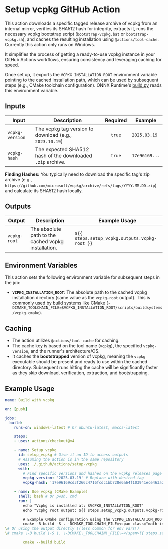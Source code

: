 # Setup vcpkg GitHub Action

This action downloads a specific tagged release archive of vcpkg from an internal mirror, verifies its SHA512 hash for integrity, extracts it, runs the necessary vcpkg bootstrap script (`bootstrap-vcpkg.bat` or `bootstrap-vcpkg.sh`), and caches the resulting installation using `@actions/tool-cache`. Currently this action only runs on Windows.

It simplifies the process of getting a ready-to-use vcpkg instance in your GitHub Actions workflows, ensuring consistency and leveraging caching for speed.

Once set up, it exports the `VCPKG_INSTALLATION_ROOT` environment variable pointing to the cached installation path, which can be used by subsequent steps (e.g., CMake toolchain configuration). ONNX Runtime's [build.py](https://github.com/microsoft/onnxruntime/blob/main/tools/ci_build/build.py) reads this environment variable.

## Inputs

| Input           | Description                                                | Required | Example        |
| --------------- | ---------------------------------------------------------- | :------: | -------------- |
| `vcpkg-version` | The vcpkg tag version to download (e.g., `2023.10.19`)     |  `true`  | `2025.03.19`   |
| `vcpkg-hash`    | The expected SHA512 hash of the downloaded `.zip` archive. |  `true`  | `17e96169...` |

**Finding Hashes:** You typically need to download the specific tag's zip archive (e.g., `https://github.com/microsoft/vcpkg/archive/refs/tags/YYYY.MM.DD.zip`) and calculate its SHA512 hash locally.

## Outputs

| Output       | Description                                          | Example Usage                              |
| ------------ | ---------------------------------------------------- | ------------------------------------------ |
| `vcpkg-root` | The absolute path to the cached vcpkg installation. | `${{ steps.setup_vcpkg.outputs.vcpkg-root }}` |

## Environment Variables

This action sets the following environment variable for subsequent steps in the job:

* **`VCPKG_INSTALLATION_ROOT`**: The absolute path to the cached vcpkg installation directory (same value as the `vcpkg-root` output). This is commonly used by build systems like CMake (`-DCMAKE_TOOLCHAIN_FILE=$VCPKG_INSTALLATION_ROOT/scripts/buildsystems/vcpkg.cmake`).

## Caching

* The action utilizes `@actions/tool-cache` for caching.
* The cache key is based on the tool name (`vcpkg`), the specified `vcpkg-version`, and the runner's architecture/OS.
* It caches the **bootstrapped** version of vcpkg, meaning the `vcpkg` executable should be present and ready to use within the cached directory. Subsequent runs hitting the cache will be significantly faster as they skip download, verification, extraction, and bootstrapping.

## Example Usage

```yaml
name: Build with vcpkg

on: [push]

jobs:
  build:
    runs-on: windows-latest # Or ubuntu-latest, macos-latest

    steps:
    - uses: actions/checkout@v4

    - name: Setup vcpkg
      id: setup_vcpkg # Give it an ID to access outputs
      # Assuming the action is in the same repository
      uses: ./.github/actions/setup-vcpkg
      with:
        # Find specific versions and hashes on the vcpkg releases page or repo
        vcpkg-version: '2025.03.19' # Replace with desired tag
        vcpkg-hash: '17e96169cd3f266c4716fcdc1bb728e6a64f103941ece463a2834d50694eba4fb48f30135503fd466402afa139abc847ef630733c442595d1c34979f261b0114' # Replace with the correct SHA512 hash for the version

    - name: Use vcpkg (CMake Example)
      shell: bash # Or pwsh, cmd
      run: |
        echo "Vcpkg is installed at: $VCPKG_INSTALLATION_ROOT"
        echo "Vcpkg root output: ${{ steps.setup_vcpkg.outputs.vcpkg-root }}"

        # Example CMake configuration using the VCPKG_INSTALLATION_ROOT env var
        cmake -B build -S . -DCMAKE_TOOLCHAIN_FILE=<span class="math-inline">VCPKG\_INSTALLATION\_ROOT/scripts/buildsystems/vcpkg\.cmake
\# Or using the output directly \(less common for env vars\)
\# cmake \-B build \-S \. \-DCMAKE\_TOOLCHAIN\_FILE\=</span>{{ steps.setup_vcpkg.outputs.vcpkg-root }}/scripts/buildsystems/vcpkg.cmake

        cmake --build build

```